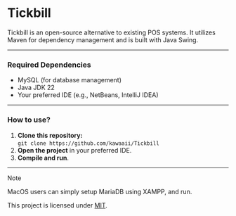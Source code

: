 # Tickbill

Tickbill is an open-source alternative to existing POS systems. It utilizes Maven for dependency management and is built
with Java Swing.

---

### Required Dependencies

- MySQL (for database management)
- Java JDK 22
- Your preferred IDE (e.g., NetBeans, IntelliJ IDEA)

---

### How to use?

1. **Clone this repository:**<br/>
   `git clone https://github.com/kawaaii/Tickbill`
2. **Open the project** in your preferred IDE.
3. **Compile and run**.

---

> [!NOTE]
> MacOS users can simply setup MariaDB using XAMPP, and run.

This project is licensed under [MIT](LICENSE).